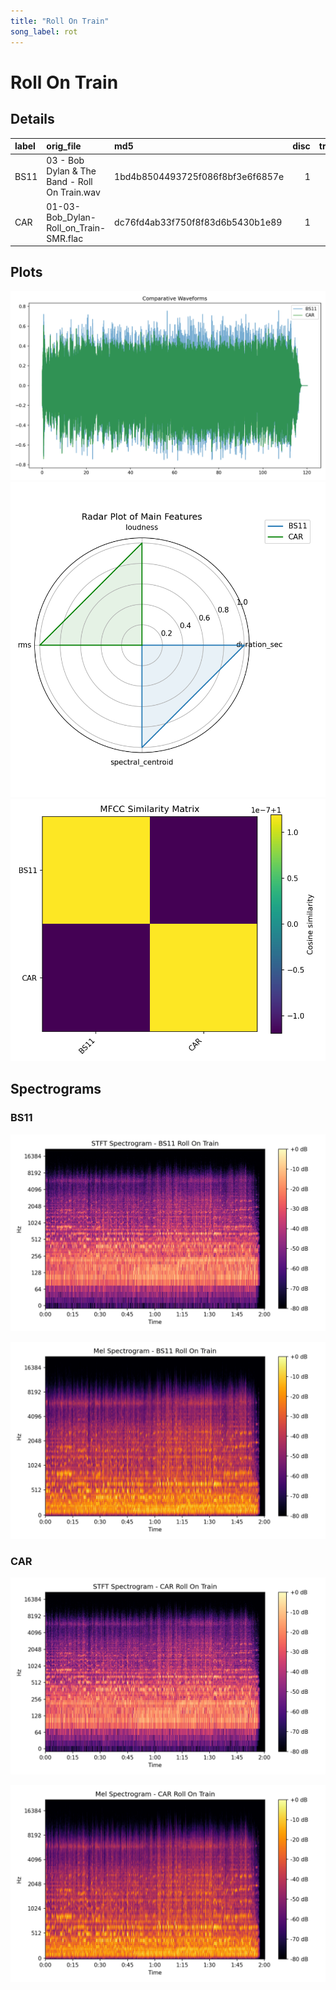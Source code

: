 ```yaml
---
title: "Roll On Train"
song_label: rot
---
```


# Roll On Train

## Details

| label   | orig_file                                     | md5                              |   disc |   track |   duration_sec | duration_fmt   |   loudness |      rms |   spectral_centroid |
|:--------|:----------------------------------------------|:---------------------------------|-------:|--------:|---------------:|:---------------|-----------:|---------:|--------------------:|
| BS11    | 03 - Bob Dylan & The Band - Roll On Train.wav | 1bd4b8504493725f086f8bf3e6f6857e |      1 |       3 |        120.24  | 02:00:239      |   -16.0795 | 0.154585 |             1933.52 |
| CAR     | 01-03-Bob_Dylan-Roll_on_Train-SMR.flac        | dc76fd4ab33f750f8f83d6b5430b1e89 |      1 |       3 |        120.204 | 02:00:203      |   -16.0763 | 0.154626 |             1780.91 |

## Plots
![Waveforms](waveforms.png)
![Radar Plot](radar_plot.png)
![MFCC Similarity](similarity_matrix.png)

## Spectrograms

### BS11

![STFT Spectrogram](BS11_spectrogram.png)

![Mel Spectrogram](BS11_melspec.png)

### CAR

![STFT Spectrogram](CAR_spectrogram.png)

![Mel Spectrogram](CAR_melspec.png)

